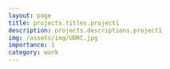 ```yaml
---
layout: page
title: projects.titles.project1
description: projects.descriptions.project1
img: /assets/img/UDRC.jpg
importance: 1
category: work
---
```



